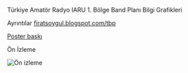 Türkiye Amatör Radyo IARU 1. Bölge Band Planı Bilgi Grafikleri

Ayrıntılar [firatsoygul.blogspot.com/tbp](https://firatsoygul.blogspot.com/tbp)

[Poster baskı](https://firatsoygul.blogspot.com/2020/07/amator-radyo-turkiye-band-plan-bilgi.html#poster-baski)

Ön İzleme

![Ön izleme](https://github.com/firatsoygul/TurkiyeBandPlani/raw/master/preview.png)
